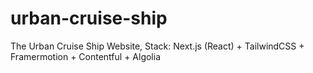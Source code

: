 # urban-cruise-ship
The Urban Cruise Ship Website, Stack: Next.js (React) + TailwindCSS + Framermotion + Contentful + Algolia
